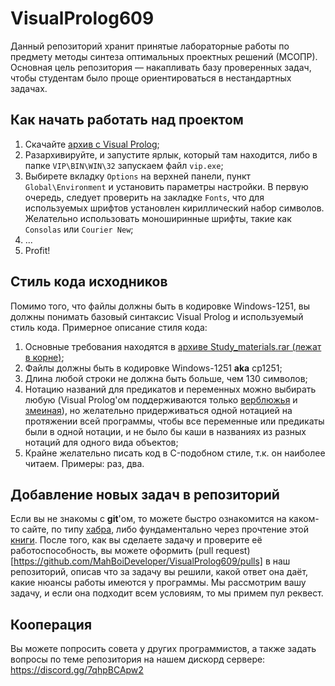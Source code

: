 # VisualProlog609
Данный репозиторий хранит принятые лабораторные работы по предмету методы синтеза оптимальных проектных решений (МСОПР). Основная цель репозитория — накапливать базу проверенных задач, чтобы студентам было проще ориентироваться в нестандартных задачах.

## Как начать работать над проектом
1. Скачайте [архив с Visual Prolog](https://github.com/MahBoiDeveloper/VisualProlog609/releases/download/v0/Visual_Prolog.rar);
2. Разархивируйте, и запустите ярлык, который там находится, либо в папке `VIP\BIN\WIN\32` запускаем файл `vip.exe`;
3. Выбирете вкладку `Options` на верхней панели, пункт `Global\Environment` и установить параметры настройки. В первую очередь, следует проверить на закладке `Fonts`, что для используемых шрифтов установлен кириллический набор символов. Желательно использовать моноширинные шрифты, такие как `Consolas` или `Courier New`;
4. ...
5. Profit!

## Стиль кода исходников
Помимо того, что файлы должны быть в кодировке Windows-1251, вы должны понимать базовый синтаксис Visual Prolog и используемый стиль кода. Примерное описание стиля кода:
1. Основные требования находятся в [архиве Study_materials.rar (лежат в корне)](https://github.com/MahBoiDeveloper/VisualProlog609/releases/download/v0/Study_materials.rar);
2. Файлы должны быть в кодировке Windows-1251 **aka** cp1251;
3. Длина любой строки не должна быть больше, чем 130 символов;
4. Нотацию названий для предикатов и переменных можно выбирать любую (Visual Prolog'ом поддерживаются только [верблюжья](https://ru.wikipedia.org/wiki/CamelCase) и [змеиная](https://ru.wikipedia.org/wiki/Snake_case)), но желательно придерживаться одной нотацией на протяжении всей программы, чтобы все переменные или предикаты были в одной нотации, и не было бы каши в названиях из разных нотаций для одного вида объектов;
5. Крайне желательно писать код в C-подобном стиле, т.к. он наиболее читаем. Примеры: раз, два.

## Добавление новых задач в репозиторий
Если вы не знакомы с **git**'ом, то можете быстро ознакомится на каком-то сайте, по типу [хабра](https://habr.com/ru/post/342116/), либо фундаментально через прочтение этой [книги](https://github.com/MahBoiDeveloper/VisualProlog609/releases/download/v0/Git.pdf). После того, как вы сделаете задачу и проверите её работоспособность, вы можете оформить (pull request)[https://github.com/MahBoiDeveloper/VisualProlog609/pulls] в наш репозиторий, описав что за задачу вы решили, какой ответ она даёт, какие нюансы работы имеются у программы. Мы рассмотрим вашу задачу, и если она подходит всем условиям, то мы примем пул реквест.

## Кооперация
Вы можете попросить совета у других программистов, а также задать вопросы по теме репозитория на нашем дискорд сервере: https://discord.gg/7qhpBCApw2